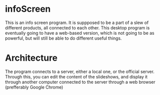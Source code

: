 # infoScreen

This is an info screen program. It is suppposed to be a part of a slew of different products, all connected to each other. This desktop program is eventually going to have a web-based version, which is not going to be as powerful, but will still be able to do different useful things.

# Architecture

The program connects to a server, either a local one, or the official server. Through this, you can edit the content of the slideshows, and display it through another computer connected to the server through a web browser (prefferably Google Chrome)

